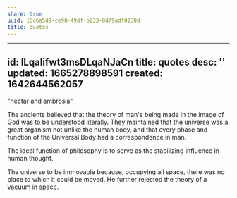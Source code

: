 ```yaml
---
share: true
uuid: 15c6a5d9-ce98-49df-b233-8d79adf0230d
title: quotes
---
```

---
id: lLqaIifwt3msDLqaNJaCn
title: quotes
desc: ''
updated: 1665278898591
created: 1642644562057
---

"nectar and ambrosia"

The ancients believed that the theory of man's being made in the image of God was to be understood literally. They maintained that the universe was a great organism not unlike the human body, and that every phase and function of the Universal Body had a correspondence in man.


The ideal function of philosophy is to serve as the stabilizing influence in human thought. 

The universe to be immovable because, occupying all space, there was no place to which it could be moved. He further rejected the theory of a vacuum in space.
